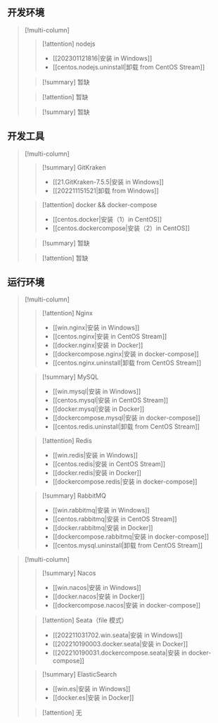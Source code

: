 ## 开发环境

> [!multi-column]
> 
> > [!attention] nodejs
> > - [[202301121816|安装 in Windows]]
> > - [[centos.nodejs.uninstall|卸载 from CentOS Stream]] 
> 
> > [!summary] 暂缺
> 
> > [!attention] 暂缺
> 
> > [!summary] 暂缺

## 开发工具

> [!multi-column]
> 
> > [!summary] GitKraken
> > - [[21.GitKraken-7.5.5|安装 in Windows]]
> > - [[202211151521|卸载 from Windows]] 
> 
> > [!attention] docker && docker-compose
> > - [[centos.docker|安装（1）in CentOS]]
> > - [[centos.dockercompose|安装（2）in CentOS]]
> 
> > [!summary] 暂缺
> 
> > [!attention] 暂缺

## 运行环境

> [!multi-column]
> 
> > [!attention] Nginx
> > - [[win.nginx|安装 in Windows]] 
> > - [[centos.nginx|安装 in CentOS Stream]] 
> > - [[docker.nginx|安装 in Docker]] 
> > - [[dockercompose.nginx|安装 in docker-compose]] 
> > - [[centos.nginx.uninstall|卸载 from CentOS Stream]] 
> 
> > [!summary] MySQL
> > - [[win.mysql|安装 in Windows]] 
> > - [[centos.mysql|安装 in CentOS Stream]]
> > - [[docker.mysql|安装 in Docker]] 
> > - [[dockercompose.mysql|安装 in docker-compose]] 
> > - [[centos.redis.uninstall|卸载 from CentOS Stream]] 
> 
> > [!attention] Redis
> > - [[win.redis|安装 in Windows]]
> > - [[centos.redis|安装 in CentOS Stream]] 
> > - [[docker.redis|安装 in Docker]] 
> > - [[dockercompose.redis|安装 in docker-compose]]
> 
> > [!summary] RabbitMQ
> > - [[win.rabbitmq|安装 in Windows]] 
> > - [[centos.rabbitmq|安装 in CentOS Stream]]
> > - [[docker.rabbitmq|安装 in Docker]]
> > - [[dockercompose.rabbitmq|安装 in docker-compose]]
> > - [[centos.mysql.uninstall|卸载 from CentOS Stream]] 
 
> [!multi-column]
> 
> > [!summary] Nacos
> > - [[win.nacos|安装 in Windows]]
> > - [[docker.nacos|安装 in Docker]]
> > - [[dockercompose.nacos|安装 in docker-compose]]
> 
> > [!attention] Seata（file 模式）
> > - [[202211031702.win.seata|安装 in Windows]] 
> > - [[202210190003.docker.seata|安装 in Docker]] 
> > - [[202210190031.dockercompose.seata|安装 in docker-compose]]
> 
> > [!summary] ElasticSearch
> > - [[win.es|安装 in Windows]] 
> > - [[docker.es|安装 in Docker]]
> 
> > [!attention] 无



